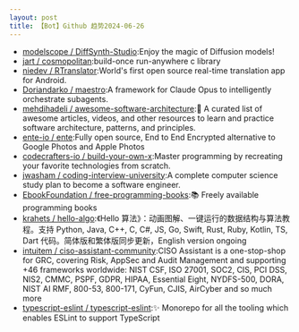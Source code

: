 ```yaml
---
layout: post
title: 【Bot】Github 趋势2024-06-26
---
```


* [modelscope / DiffSynth-Studio](https://github.com/modelscope/DiffSynth-Studio):Enjoy the magic of Diffusion models!
* [jart / cosmopolitan](https://github.com/jart/cosmopolitan):build-once run-anywhere c library
* [niedev / RTranslator](https://github.com/niedev/RTranslator):World's first open source real-time translation app for Android.
* [Doriandarko / maestro](https://github.com/Doriandarko/maestro):A framework for Claude Opus to intelligently orchestrate subagents.
* [mehdihadeli / awesome-software-architecture](https://github.com/mehdihadeli/awesome-software-architecture):🚀 A curated list of awesome articles, videos, and other resources to learn and practice software architecture, patterns, and principles.
* [ente-io / ente](https://github.com/ente-io/ente):Fully open source, End to End Encrypted alternative to Google Photos and Apple Photos
* [codecrafters-io / build-your-own-x](https://github.com/codecrafters-io/build-your-own-x):Master programming by recreating your favorite technologies from scratch.
* [jwasham / coding-interview-university](https://github.com/jwasham/coding-interview-university):A complete computer science study plan to become a software engineer.
* [EbookFoundation / free-programming-books](https://github.com/EbookFoundation/free-programming-books):📚 Freely available programming books
* [krahets / hello-algo](https://github.com/krahets/hello-algo):《Hello 算法》：动画图解、一键运行的数据结构与算法教程。支持 Python, Java, C++, C, C#, JS, Go, Swift, Rust, Ruby, Kotlin, TS, Dart 代码。简体版和繁体版同步更新，English version ongoing
* [intuitem / ciso-assistant-community](https://github.com/intuitem/ciso-assistant-community):CISO Assistant is a one-stop-shop for GRC, covering Risk, AppSec and Audit Management and supporting +46 frameworks worldwide: NIST CSF, ISO 27001, SOC2, CIS, PCI DSS, NIS2, CMMC, PSPF, GDPR, HIPAA, Essential Eight, NYDFS-500, DORA, NIST AI RMF, 800-53, 800-171, CyFun, CJIS, AirCyber and so much more
* [typescript-eslint / typescript-eslint](https://github.com/typescript-eslint/typescript-eslint):✨ Monorepo for all the tooling which enables ESLint to support TypeScript

